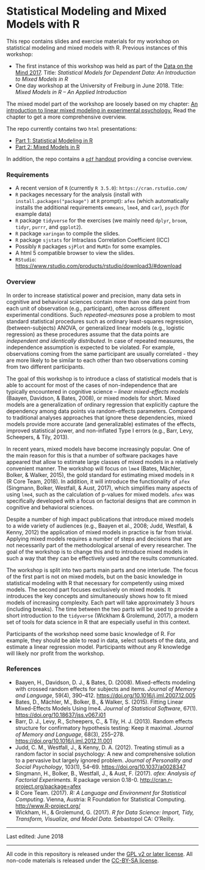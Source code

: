 # Statistical Modeling and Mixed Models with R

This repo contains slides and exercise materials for my workshop on statistical modeling and mixed models with R. Previous instances of this workshop:

- The first instance of this workshop was held as part of the [Data on the Mind 2017](http://www.dataonthemind.org/2017-workshop). Title: *Statistical Models for Dependent Data: An Introduction to Mixed Models in R*
- One day workshop at the University of Freiburg in June 2018. Title: *Mixed Models in R – An Applied Introduction*

The mixed model part of the workshop are loosely based on my chapter: [An introduction to linear mixed modeling in experimental psychology.](http://singmann.org/download/publications/singmann_kellen-introduction-mixed-models.pdf)
Read the chapter to get a more comprehensive overview.


The repo currently contains two `html` presentations:
- [Part 1: Statistical Modeling in R](https://htmlpreview.github.io/?https://github.com/singmann/mixed_model_workshop/blob/master/part1-statistical-modeling-in-r/statistical_modeling.html)
- [Part 2: Mixed Models in R](https://htmlpreview.github.io/?https://github.com/singmann/mixed_model_workshop/blob/master/part2-mixed-models-in-r/mixed_models.html)

In addition, the repo contains a [`pdf` handout](https://github.com/singmann/mixed_model_workshop/raw/master/handout/mixed_model_handout.pdf) providing a concise overview. 

### Requirements
- A recent version of `R` (currently `R 3.5.0`): `https://cran.rstudio.com/`
- `R` packages necessary for the analysis (install with `install.packages("package")` at `R` prompt): `afex` (which automatically installs the additional requirements `emmeans`, `lme4`, and `car`), `psych` (for example data)
- `R` package `tidyverse` for the exercises (we mainly need `dplyr`, `broom`, `tidyr`, `purrr`, and `ggplot2`).
- `R` package `xaringan` to compile the slides.
- `R` package `sjstats` for Intraclass Correlation Coefficient (ICC)
- Possibly `R` packages `sjPlot` and `MuMIn` for some examples.
- A html 5 compatible browser to view the slides.
- `RStudio`: https://www.rstudio.com/products/rstudio/download3/#download

### Overview

In order to increase statistical power and precision, many data sets in cognitive and behavioral sciences contain more than one data point from each unit of observation (e.g., participant), often across different experimental conditions. Such *repeated-measures* pose a problem to most standard statistical procedures such as ordinary least-squares regression, (between-subjects) ANOVA, or generalized linear models (e.g., logistic regression) as these procedures assume that the data points are *independent and identically distributed*. In case of repeated measures, the independence assumption is expected to be violated. For example, observations coming from the same participant are usually correlated - they are more likely to be similar to each other than two observations coming from two different participants. 

The goal of this workshop is to introduce a class of statistical models that is able to account for most of the cases of non-independence that are typically encountered in cognitive science – *linear mixed-effects models* (Baayen, Davidson, & Bates, 2008), or mixed models for short. Mixed models are a generalization of ordinary regression that explicitly capture the dependency among data points via random-effects parameters.  Compared to traditional analyses approaches that ignore these dependencies, mixed models provide more accurate (and generalizable) estimates of the effects, improved statistical power, and non-inflated Type I errors (e.g., Barr, Levy, Scheepers, & Tily, 2013).

In recent years, mixed models have become increasingly popular. One of the main reason for this is that a number of software packages have appeared that allow to estimate large classes of mixed models in a relatively convenient manner. The workshop will focus on `lme4` (Bates, Mächler, Bolker, & Walker, 2015), the gold standard for estimating mixed models in `R` (R Core Team, 2018). In addition, it will introduce the functionality of `afex` (Singmann, Bolker, Westfall, & Aust, 2017), which simplifies many aspects of using `lme4`, such as the calculation of p-values for mixed models. `afex` was specifically developed with a focus on factorial designs that are common in cognitive and behavioral sciences.

Despite a number of high impact publications that introduce mixed models to a wide variety of audiences (e.g., Baayen et al., 2008; Judd, Westfall, & Kenny, 2012) the application of mixed models in practice is far from trivial. Applying mixed models requires a number of steps and decisions that are not necessarily part of the methodological arsenal of every researcher. The goal of the workshop is to change this and to introduce mixed models in such a way that they can be effectively used and the results communicated.

The workshop is split into two parts main parts and one interlude. The focus of the first part is not on mixed models, but on the basic knowledge in statistical modeling with R that necessary for competently using mixed models. The second part focuses exclusively on mixed models. It introduces the key concepts and simultaneously shows how to fit mixed models of increasing complexity. Each part will take approximately 3 hours (including breaks). The time between the two parts will be used to provide a short introduction to the `tidyverse` (Wickham & Grolemund, 2017), a modern set of tools for data science in R that are especially useful in this context.

Participants of the workshop need some basic knowledge of R. For example, they should be able to read in data, select subsets of the data, and estimate a linear regression model. Participants without any R knowledge will likely nor profit from the workshop. 

### References

- Baayen, H., Davidson, D. J., & Bates, D. (2008). Mixed-effects modeling with crossed random effects for subjects and items. *Journal of Memory and Language*, 59(4), 390–412. https://doi.org/10.1016/j.jml.2007.12.005
- Bates, D., Mächler, M., Bolker, B., & Walker, S. (2015). Fitting Linear Mixed-Effects Models Using lme4. *Journal of Statistical Software*, 67(1). https://doi.org/10.18637/jss.v067.i01
- Barr, D. J., Levy, R., Scheepers, C., & Tily, H. J. (2013). Random effects structure for confirmatory hypothesis testing: Keep it maximal. *Journal of Memory and Language*, 68(3), 255–278. https://doi.org/10.1016/j.jml.2012.11.001 
- Judd, C. M., Westfall, J., & Kenny, D. A. (2012). Treating stimuli as a random factor in social psychology: A new and comprehensive solution to a pervasive but largely ignored problem. *Journal of Personality and Social Psychology*, 103(1), 54–69. https://doi.org/10.1037/a0028347
- Singmann, H., Bolker, B., Westfall, J., & Aust, F. (2017). *afex: Analysis of Factorial Experiments.* R package version 0.18-0. http://cran.r-project.org/package=afex 
- R Core Team. (2017). *R: A Language and Environment for Statistical Computing*. Vienna, Austria: R Foundation for Statistical Computing. http://www.R-project.org/
- Wickham, H., & Grolemund, G. (2017). *R for Data Science: Import, Tidy, Transform, Visualize, and Model Data.* Sebastopol  CA: O’Reilly.

---

Last edited: June 2018

---

All code in this repository is released under the [GPL v2 or later license](https://www.gnu.org/licenses/old-licenses/gpl-2.0.en.html). All non-code materials is released under the [CC-BY-SA license](https://creativecommons.org/licenses/by-sa/4.0/).
